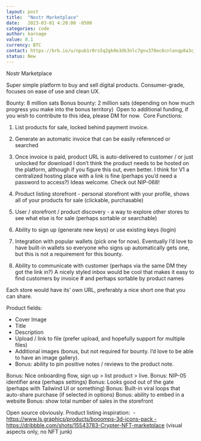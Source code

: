 ```yaml
---
layout: post
title:  "Nostr Marketplace"
date:   2023-03-01 4:20:00 -0500
categories: code
author: karnage
value: 0.1
currency: BTC
contact: https://brb.io/u/npub1r0rs5q2gk0e3dk3nlc7gnu378ec6cnlenqp8a3cjhyzu6f8k5sgs4sq9ac
status: New
---
```


Nostr Marketplace

Super simple platform to buy and sell digital products. Consumer-grade, focuses on ease of use and clean UX.

Bounty: 8 million sats Bonus bounty: 2 million sats (depending on how much progress you make into the bonus territory)  Open to additional funding, if you wish to contribute to this idea, please DM for now. 
Core Functions:

1. List products for sale, locked behind payment invoice. 

2. Generate an automatic invoice that can be easily referenced or searched

3. Once invoice is paid, product URL is auto-delivered to customer / or just unlocked for download I don’t think the product needs to be hosted on the platform, although if you figure this out, even better. I think for V1 a centralized hosting place with a link is fine (perhaps you’d need a password to access?) Ideas welcome. Check out NIP-068!

4. Product listing storefront - personal storefront with your profile, shows all of your products for sale (clickable, purchasable)

5. User / storefront / product discovery - a way to explore other stores to see what else is for sale (perhaps sortable or searchable)

6. Ability to sign up (generate new keys) or use existing keys (login)

7. Integration with popular wallets (pick one for now). Eventually I’d love to have built-in wallets so everyone who signs up automatically gets one, but this is not a requirement for this bounty.

8. Ability to communicate with customer (perhaps via the same DM they got the link in?) A nicely styled inbox would be cool that makes it easy to find customers by invoice # and perhaps sortable by product names

Each store would have its’ own URL, preferably a nice short one that you can share.

Product fields:
- Cover Image
- Title
- Description
- Upload / link to file (prefer upload, and hopefully support for multiple files)
- Additional images (bonus, but not required for bounty. I’d love to be able to have an image gallery).
- Bonus: ability to pin positive notes / reviews to the product note. 

Bonus: Nice onboarding flow, sign up > list product > live. 
Bonus: NIP-05 identifier area (perhaps settings)
Bonus: Looks good out of the gate (perhaps with Tailwind UI or something)
Bonus: Built-in viral loops that auto-share purchase (if selected in options)
Bonus: ability to embed in a website
Bonus: show total number of sales in the storefront


Open source obviously. 
Product listing inspiration:  - https://www.ls.graphics/products/booomps-3d-icons-pack - https://dribbble.com/shots/15543783-Crypter-NFT-marketplace (visual aspects only, no NFT junk)
